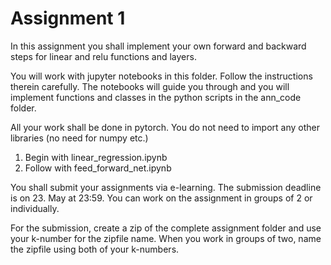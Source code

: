 
Assignment 1
=============

In this assignment you shall implement your own forward and backward steps for linear and relu functions and layers.

You will work with jupyter notebooks in this folder.
Follow the instructions therein carefully.
The notebooks will guide you through and you will implement functions and classes in the python scripts in the ann_code folder.

All your work shall be done in pytorch. You do not need to import any other libraries (no need for numpy etc.)

1) Begin with linear_regression.ipynb
2) Follow with feed_forward_net.ipynb

You shall submit your assignments via e-learning.
The submission deadline is on 23. May at 23:59.
You can work on the assignment in groups of 2 or individually.

For the submission, create a zip of the complete assignment folder and use your k-number for the zipfile name.
When you work in groups of two, name the zipfile using both of your k-numbers.
